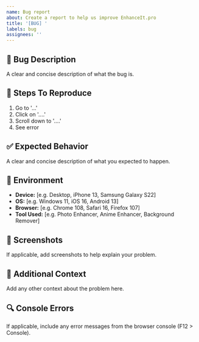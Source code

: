 ```yaml
---
name: Bug report
about: Create a report to help us improve EnhanceIt.pro
title: '[BUG] '
labels: bug
assignees: ''
---
```


## 🐛 Bug Description
A clear and concise description of what the bug is.

## 🔄 Steps To Reproduce
1. Go to '...'
2. Click on '....'
3. Scroll down to '....'
4. See error

## ✅ Expected Behavior
A clear and concise description of what you expected to happen.

## 📱 Environment
- **Device:** [e.g. Desktop, iPhone 13, Samsung Galaxy S22]
- **OS:** [e.g. Windows 11, iOS 16, Android 13]
- **Browser:** [e.g. Chrome 108, Safari 16, Firefox 107]
- **Tool Used:** [e.g. Photo Enhancer, Anime Enhancer, Background Remover]

## 📸 Screenshots
If applicable, add screenshots to help explain your problem.

## 📝 Additional Context
Add any other context about the problem here.

## 🔍 Console Errors
If applicable, include any error messages from the browser console (F12 > Console). 